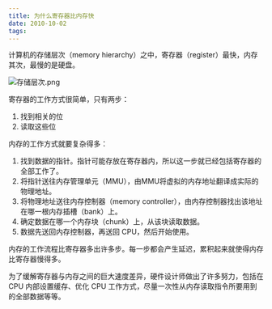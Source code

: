 ```yaml
---
title: 为什么寄存器比内存快
date: 2010-10-02
tags: 
---
```


计算机的存储层次（memory hierarchy）之中，寄存器（register）最快，内存其次，最慢的是硬盘。

![存储层次.png][1]

<!--more-->

寄存器的工作方式很简单，只有两步：

1. 找到相关的位
2. 读取这些位

内存的工作方式就要复杂得多：

1. 找到数据的指针。指针可能存放在寄存器内，所以这一步就已经包括寄存器的全部工作了。
2. 将指针送往内存管理单元（MMU），由MMU将虚拟的内存地址翻译成实际的物理地址。
3. 将物理地址送往内存控制器（memory controller），由内存控制器找出该地址在哪一根内存插槽（bank）上。
4. 确定数据在哪一个内存块（chunk）上，从该块读取数据。
5. 数据先送回内存控制器，再送回 CPU，然后开始使用。

内存的工作流程比寄存器多出许多步。每一步都会产生延迟，累积起来就使得内存比寄存器慢得多。

为了缓解寄存器与内存之间的巨大速度差异，硬件设计师做出了许多努力，包括在 CPU 内部设置缓存、优化 CPU 工作方式，尽量一次性从内存读取指令所要用到的全部数据等等。

  [1]: http://70data.net/usr/uploads/2015/09/3961202427.png
